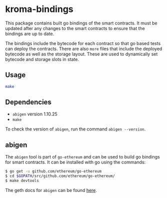# kroma-bindings

This package contains built go bindings of the smart contracts. It must be
updated after any changes to the smart contracts to ensure that the bindings are
up to date.

The bindings include the bytecode for each contract so that go based tests
can deploy the contracts. There are also `more` files that include the deployed
bytecode as well as the storage layout. These are used to dynamically set
bytecode and storage slots in state.

## Usage

```bash
make
```

## Dependencies

- `abigen` version 1.10.25
- `make`

To check the version of `abigen`, run the command `abigen --version`.

## abigen

The `abigen` tool is part of `go-ethereum` and can be used to build go bindings
for smart contracts. It can be installed with go using the commands:

```bash
$ go get -u github.com/ethereum/go-ethereum
$ cd $GOPATH/src/github.com/ethereum/go-ethereum/
$ make devtools
```

The geth docs for `abigen` can be found [here](https://geth.ethereum.org/docs/dapp/native-bindings).
